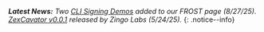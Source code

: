 _**Latest News:** Two [CLI Signing Demos](https://developer.blockchaincommons.com/frost/#videos) added to our FROST page (8/27/25). [ZexCavator v0.0.1](https://forum.zcashcommunity.com/t/grant-proposal-zcash-extensible-wallet-interchange-format-zewif/49730/45) released by Zingo Labs (5/24/25)._
{: .notice--info}

